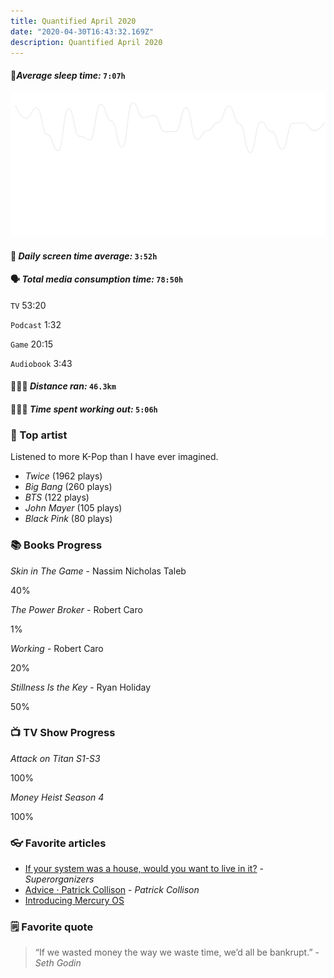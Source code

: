 ```yaml
---
title: Quantified April 2020
date: "2020-04-30T16:43:32.169Z"
description: Quantified April 2020
---
```


#### 🛌*Average sleep time:* `7:07h`

![Sleep Chart](./sleep.png)

#### 📱 *Daily screen time average:* `3:52h`

#### 🗣 *Total media consumption time:* `78:50h`
`TV` 53:20

`Podcast` 1:32

`Game` 20:15

`Audiobook` 3:43

#### 🏃🏻‍♂️ *Distance ran:* `46.3km`

#### 🏋🏻‍♀️ *Time spent working out:* `5:06h`

### 🎤 Top artist
Listened to more K-Pop than I have ever imagined.

- *Twice* (1962 plays)
- *Big Bang* (260 plays)
- *BTS* (122 plays)
- *John Mayer* (105 plays)
- *Black Pink* (80 plays)

### 📚 Books Progress

*Skin in The Game* - Nassim Nicholas Taleb
<div class="progress-wrapper">
  <div class="progress-bar">
    <div class="inner" style="width: 40%;"></div>
  </div>
  <span>40%</span>
</div>

*The Power Broker* - Robert Caro
<div class="progress-wrapper">
  <div class="progress-bar">
    <div class="inner" style="width: 1%;"></div>
  </div>
  <span>1%</span>
</div>

*Working* - Robert Caro
<div class="progress-wrapper">
  <div class="progress-bar">
    <div class="inner" style="width: 20%;"></div>
  </div>
  <span>20%</span>
</div>

*Stillness Is the Key* - Ryan Holiday
<div class="progress-wrapper">
  <div class="progress-bar">
    <div class="inner" style="width: 50%;"></div>
  </div>
  <span>50%</span>
</div>

### 📺 TV Show Progress
*Attack on Titan S1-S3*
<div class="progress-wrapper">
  <div class="progress-bar">
    <div class="inner" style="width: 25%;"></div>
  </div>
  <div>100%</div>
</div>

*Money Heist Season 4*
<div class="progress-wrapper">
  <div class="progress-bar">
    <div class="inner" style="width: 100%;"></div>
  </div>
  <div>100%</div>
</div>

### 👓 Favorite articles

- [If your system was a house, would you want to live in it?](https://superorganizers.substack.com/p/if-your-system-was-a-house-would) - *Superorganizers*
- [Advice · Patrick Collison](https://patrickcollison.com/advice) - *Patrick Collison*
- [Introducing Mercury OS](https://uxdesign.cc/introducing-mercury-os-f4de45a04289)

### 🗒 Favorite quote

> “If we wasted money the way we waste time, we’d all be bankrupt.” - *Seth Godin*

